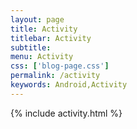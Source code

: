 ```yaml
---
layout: page
title: Activity
titlebar: Activity
subtitle: 
menu: Activity
css: ['blog-page.css']
permalink: /activity
keywords: Android,Activity
---
```

{% include activity.html %}